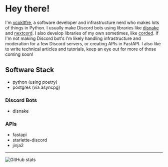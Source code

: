 # Hey there!

I'm [vcokltfre](https://vcokltf.re), a software developer and infrastructure nerd who makes lots of things in Python. I usually make Discord bots using libraries like [disnake](https://github.com/disnakedev/disnake) and [nextcord](https://github.com/nextcord/nextcord). I also develop libraries of my own sometimes, like [corded](https://github.com/vcokltfre/corded). If I'm not making Discord bot's I'm likely handling infrastructure and moderation for a few Discord servers, or creating APIs in FastAPI. I also like to write technical articles and tutorials, keep an eye out for more of those coming soon!

## Software Stack

- python (using poetry)
- postgres (via asyncpg)

### Discord Bots

- disnake

### APIs

- fastapi
- starlette-discord
- jinja2

---

![GitHub stats](https://github-readme-stats.vercel.app/api?username=vcokltfre&count_private=true&theme=radical)
